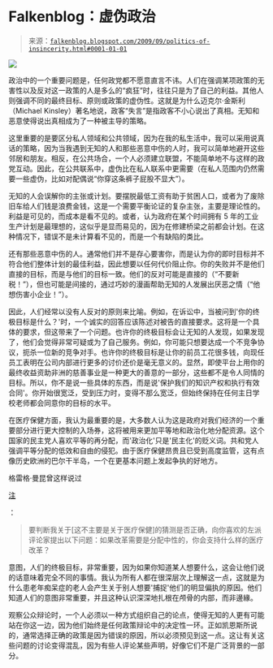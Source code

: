 <!--yml

category: 未分类

date: 2024-05-12 21:49:36

-->

# Falkenblog：虚伪政治

> 来源：[`falkenblog.blogspot.com/2009/09/politics-of-insincerity.html#0001-01-01`](http://falkenblog.blogspot.com/2009/09/politics-of-insincerity.html#0001-01-01)

![](https://blogger.googleusercontent.com/img/b/R29vZ2xl/AVvXsEiozYisIwUf5UUXud8DPXh0txyUPxTleSVL8AteqqMiOf_3dv2Q6iv0LDdLOmzTc-C48ag2AhX92tFzADd6TLR1-4FGr-q4QfwviqsR4Ux5XEyKAbTCEpQhj-73N-HXPaShNEVjTQ/s1600-h/obama.JPG)

政治中的一个重要问题是，任何政党都不愿意直言不讳。人们在强调某项政策的无害性以及反对这一政策的人是多么的“疯狂”时，往往只是为了自己的利益。其他人则强调不同的最终目标、原则或政策的虚伪性。这就是为什么迈克尔·金斯利（Michael Kinsley）著名地说，政客“失言”是指政客不小心说出了真相。无知和恶意使得说出真相成为了一种被主导的策略。

这里重要的是要区分私人领域和公共领域，因为在我的私生活中，我可以采用说真话的策略，因为当我遇到无知的人和那些恶意中伤的人时，我可以简单地避开这些邻居和朋友。相反，在公共场合，一个人必须建立联盟，不能简单地不与这样的政党互动。因此，在公共联系中，虚伪比在私人联系中更需要（在私人范围内仍然需要一些虚伪，比如对配偶说“你穿这条裤子屁股不显大”）。

无知的人会误解你的主张或计划。要摆脱最低工资有助于贫困人口，或者为了废除旧车给人们钱是浪费金钱，这是一个需要平衡论证的复杂主张，主要是理论性的。利益是可见的，而成本是看不见的。或者，认为政府在某个时间拥有 5 年的工业生产计划是最理想的，这似乎是显而易见的，因为在修建桥梁之前都会计划。在这种情况下，错误不是未计算看不见的，而是一个有缺陷的类比。

还有那些恶意中伤的人。通常他们并不是存心要害你，而是认为你的即时目标并不符合他们整体计划的最佳利益，因此想要以任何代价阻止你。你的失败并不是他们直接的目标，而是与他们的目标一致。他们的反对可能是直接的（“不要新税！”），但也可能是间接的，通过巧妙的漫画帮助无知的人发展出厌恶之情（“他想伤害小企业！”）。

因此，人们经常以没有人反对的原则来比喻。例如，在诉讼中，当被问到'你的终极目标是什么？'时，一个诚实的回答应该陈述对被告的直接要求。这将是一个具体的要求，但这带来了一个问题。也许你的终极目标会让无知的人发现，如果发现了，他们会觉得非常可疑或为了自己服务。例如，你可能只想要达成一个不竞争协议，扼杀一位新的竞争对手。也许你的终极目标是让你的前员工花很多钱，向现任员工表明在公司内部进行更多的讨价还价是毫无意义的。显然，即使平台上用你的最终收益资助非洲的慈善事业是一种更大的善意的一部分，这些都不是令人同情的目标。所以，你不是说一些具体的东西，而是说'保护我们的知识产权和执行有效合同'。你开始很宽泛，受到压力时，变得不那么宽泛，但始终保持在任何主日学校老师都会同意你的目标的水平。

在医疗保健方面，我认为最重要的是，大多数人认为这是政府对我们经济的一个重要部分进行更大控制的入场券，这将被用来更加平等地和政治化地分配资源。这个国家的民主党人喜欢平等的再分配，而'政治化'只是'民主化'的贬义词。共和党人强调平等分配的低效和自由的侵犯。由于医疗保健昂贵且已受到高度监管，这有点像历史欧洲的巴尔干半岛，一个在更基本问题上发起争执的好地方。

格雷格·曼昆曾这样说过

[注](http://gregmankiw.blogspot.com/2007/11/heathcare-q.html)

：

> 要判断我关于[这不主要是关于医疗保健]的猜测是否正确，向你喜欢的左派评论家提出以下问题：如果改革需要是分配中性的，你会支持什么样的医疗改革？

意图，人们的终极目标，非常重要，因为如果你知道某人想要什么，这会让他们说的话意味着完全不同的事情。我认为所有人都在很深层次上理解这一点，这就是为什么患老年痴呆症的老人会产生关于别人想要'捕捉'他们的明显偏执的原因。他们知道人们的意图非常重要，并且这种认识深深地扎根在颅骨的内部，而非邊緣。

观察公众辩论时，一个人必须以一种方式组织自己的论点，使得无知的人更有可能站在你这一边，因为他们始终是任何政策辩论中的决定性一环。正如凯恩斯所说的，通常选择正确的政策是因为错误的原因，所以必须预见到这一点。这让有关这些问题的讨论变得混乱，因为有些人评论某些声明，好像它们不是广泛背景的一部分。
